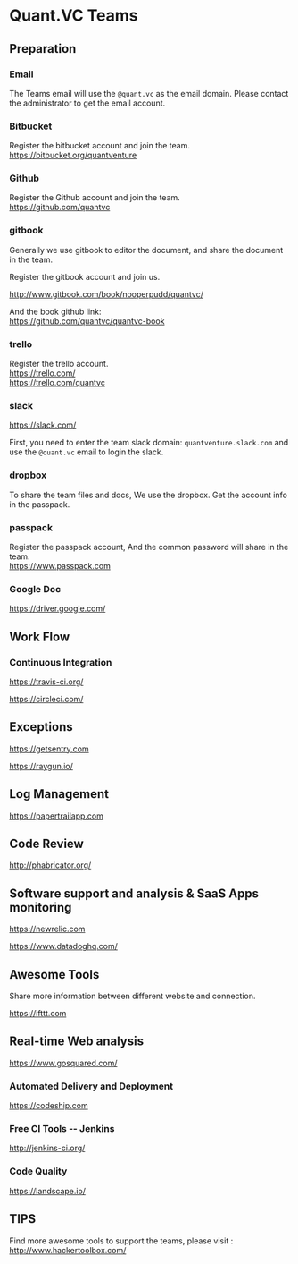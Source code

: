 # Quant.VC Teams 

## Preparation

### Email   
The Teams email will use the  `@quant.vc` as the email domain. Please contact the administrator to get the email account.
### Bitbucket
Register the bitbucket account and join the team.  
https://bitbucket.org/quantventure

### Github
Register the Github account and join the team.  
https://github.com/quantvc

### gitbook 

Generally we use gitbook to editor the document, and share the document in the team.

Register the gitbook account and join us.  

http://www.gitbook.com/book/nooperpudd/quantvc/

And the book github link:   
https://github.com/quantvc/quantvc-book

### trello 
Register the trello account.  
https://trello.com/  
https://trello.com/quantvc

### slack

https://slack.com/

First, you need to enter the team slack domain:
`quantventure.slack.com` and use the `@quant.vc` email to login the slack.

### dropbox

To share the team files and docs, We use the dropbox.
Get the account info in the passpack.

### passpack

Register the passpack account, And the common password will share in the team.   
https://www.passpack.com

### Google Doc

https://driver.google.com/


## Work Flow 

### Continuous Integration 

https://travis-ci.org/

https://circleci.com/

## Exceptions

https://getsentry.com 

https://raygun.io/

## Log Management

https://papertrailapp.com

## Code Review

http://phabricator.org/

## Software support and analysis & SaaS Apps monitoring

https://newrelic.com

https://www.datadoghq.com/

## Awesome Tools

Share more information between different website and connection.

https://ifttt.com

## Real-time Web analysis

https://www.gosquared.com/

### Automated Delivery and Deployment

https://codeship.com

### Free CI Tools -- Jenkins

http://jenkins-ci.org/

### Code Quality

https://landscape.io/

## TIPS

Find more awesome tools to support the teams, please visit :  http://www.hackertoolbox.com/








